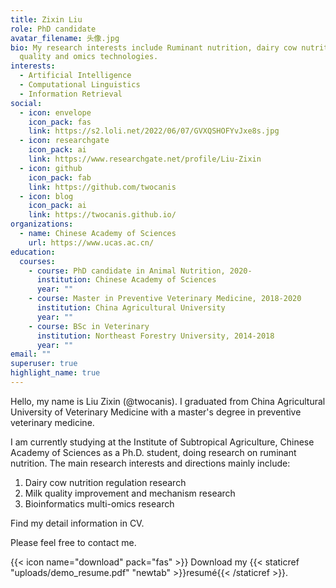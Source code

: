 ```yaml
---
title: Zixin Liu
role: PhD candidate
avatar_filename: 头像.jpg
bio: My research interests include Ruminant nutrition, dairy cow nutrition, milk
  quality and omics technologies.
interests:
  - Artificial Intelligence
  - Computational Linguistics
  - Information Retrieval
social:
  - icon: envelope
    icon_pack: fas
    link: https://s2.loli.net/2022/06/07/GVXQSHOFYvJxe8s.jpg
  - icon: researchgate
    icon_pack: ai
    link: https://www.researchgate.net/profile/Liu-Zixin
  - icon: github
    icon_pack: fab
    link: https://github.com/twocanis
  - icon: blog
    icon_pack: ai
    link: https://twocanis.github.io/
organizations:
  - name: Chinese Academy of Sciences
    url: https://www.ucas.ac.cn/
education:
  courses:
    - course: PhD candidate in Animal Nutrition, 2020-
      institution: Chinese Academy of Sciences
      year: ""
    - course: Master in Preventive Veterinary Medicine, 2018-2020
      institution: China Agricultural University
      year: ""
    - course: BSc in Veterinary
      institution: Northeast Forestry University, 2014-2018
      year: ""
email: ""
superuser: true
highlight_name: true
---
```

Hello, my name is Liu Zixin (@twocanis). I graduated from China Agricultural University of Veterinary Medicine with a master's degree in preventive veterinary medicine. 

I am currently studying at the Institute of Subtropical Agriculture, Chinese Academy of Sciences as a Ph.D. student, doing research on ruminant nutrition. The main research interests and directions mainly include: 

1. Dairy cow nutrition regulation research
2. Milk quality improvement and mechanism research
3. Bioinformatics multi-omics research



Find my detail information in CV.

Please feel free to contact me.

<!--EndFragment-->

{{< icon name="download" pack="fas" >}} Download my {{< staticref "uploads/demo_resume.pdf" "newtab" >}}resumé{{< /staticref >}}.